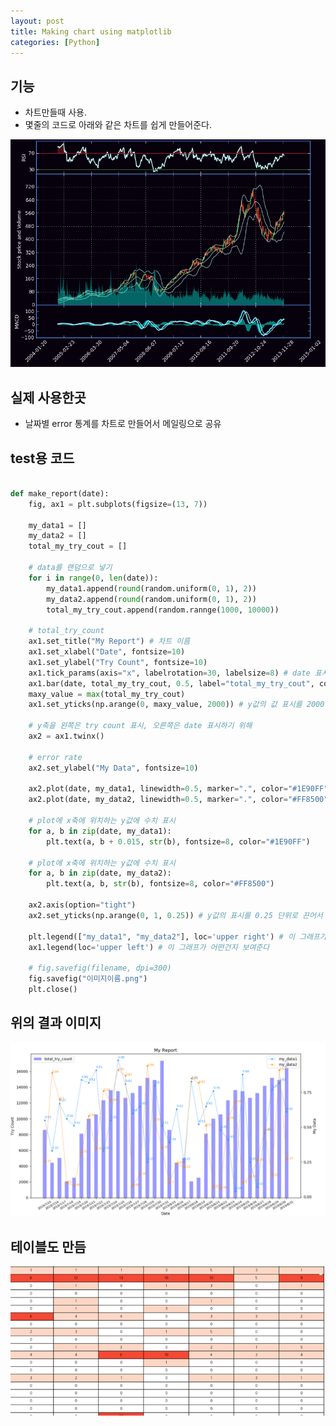 ```yaml
---
layout: post
title: Making chart using matplotlib
categories: [Python]
---
```


## 기능

- 차트만들때 사용.
- 몇줄의 코드로 아래와 같은 차트를 쉽게 만들어준다.

![](/assets/images/2019-11-29-Python%20matplotlib/2019-11-29-11-46-00.png)

## 실제 사용한곳

- 날짜별 error 통계를 차트로 만들어서 메일링으로 공유


## test용 코드

```python

def make_report(date):
    fig, ax1 = plt.subplots(figsize=(13, 7))

    my_data1 = []
    my_data2 = []
    total_my_try_cout = []

    # data를 랜덤으로 넣기
    for i in range(0, len(date)):
        my_data1.append(round(random.uniform(0, 1), 2))
        my_data2.append(round(random.uniform(0, 1), 2))
        total_my_try_cout.append(random.rannge(1000, 10000))

    # total_try_count
    ax1.set_title("My Report") # 차트 이름
    ax1.set_xlabel("Date", fontsize=10)
    ax1.set_ylabel("Try Count", fontsize=10)
    ax1.tick_params(axis="x", labelrotation=30, labelsize=8) # date 표시를 예쁘게 하기
    ax1.bar(date, total_my_try_cout, 0.5, label="total_my_try_cout", color=(0, 0, 1, 0.4))  # color  rgba로 세팅
    maxy_value = max(total_my_try_cout)
    ax1.set_yticks(np.arange(0, maxy_value, 2000)) # y값의 값 표시를 2000단위로 끈어서 보여준다

    # y축을 왼쪽은 try count 표시, 오른쪽은 date 표시하기 위해
    ax2 = ax1.twinx()

    # error rate
    ax2.set_ylabel("My Data", fontsize=10)

    ax2.plot(date, my_data1, linewidth=0.5, marker=".", color="#1E90FF")
    ax2.plot(date, my_data2, linewidth=0.5, marker=".", color="#FF8500")

    # plot에 x축에 위치하는 y값에 수치 표시
    for a, b in zip(date, my_data1):
        plt.text(a, b + 0.015, str(b), fontsize=8, color="#1E90FF")

    # plot에 x축에 위치하는 y값에 수치 표시
    for a, b in zip(date, my_data2):
        plt.text(a, b, str(b), fontsize=8, color="#FF8500")

    ax2.axis(option="tight")
    ax2.set_yticks(np.arange(0, 1, 0.25)) # y값의 표시를 0.25 단위로 끈어서 보여준다.

    plt.legend(["my_data1", "my_data2"], loc='upper right') # 이 그래프가 어떤건지 보여준다
    ax1.legend(loc='upper left') # 이 그래프가 어떤건지 보여준다

    # fig.savefig(filename, dpi=300)
    fig.savefig("이미지이름.png")
    plt.close()

```

## 위의 결과 이미지

![](/assets/images/2019-11-29-Python%20matplotlib/2019-11-29-13-41-03.png)


## 테이블도 만듬

![](/assets/images/2019-11-29-Making%20chart%20using%20matplotlib/2020-02-27-14-55-12.png)

